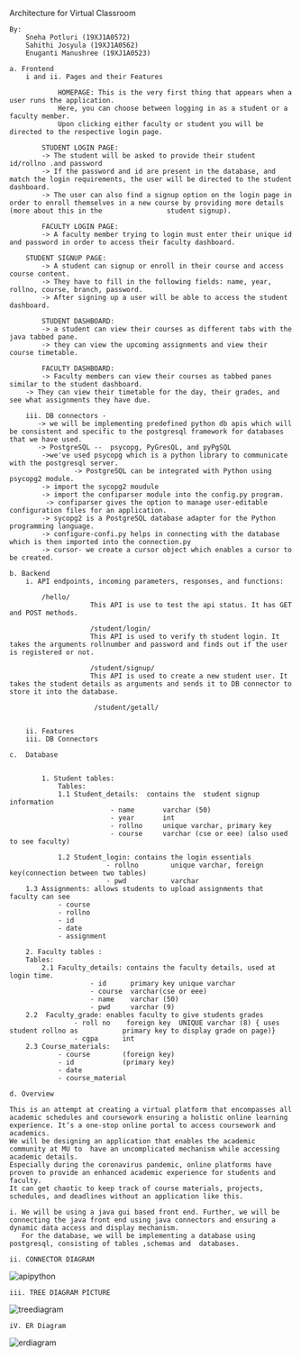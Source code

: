 Architecture for Virtual Classroom 

	By:
		Sneha Potluri (19XJ1A0572)
		Sahithi Josyula (19XJ1A0562)
		Enuganti Manushree (19XJ1A0523)

	a. Frontend
		i and ii. Pages and their Features 

                HOMEPAGE: This is the very first thing that appears when a user runs the application.
             	Here, you can choose between logging in as a student or a faculty member. 
             	Upon clicking either faculty or student you will be directed to the respective login page.
		
        	STUDENT LOGIN PAGE:
          	-> The student will be asked to provide their student id/rollno .and password 
         	-> If the password and id are present in the database, and match the login requirements, the user will be directed to the student dashboard.
         	-> The user can also find a signup option on the login page in  order to enroll themselves in a new course by providing more details (more about this in the 			    student signup).
		
       		FACULTY LOGIN PAGE:
        	-> A faculty member trying to login must enter their unique id and password in order to access their faculty dashboard.
		
		STUDENT SIGNUP PAGE:
        	-> A student can signup or enroll in their course and access course content.
       		-> They have to fill in the following fields: name, year, rollno, course, branch, password. 
       		-> After signing up a user will be able to access the student dashboard. 
		
      		STUDENT DASHBOARD:
       		-> a student can view their courses as different tabs with the java tabbed pane.
      		-> they can view the upcoming assignments and view their  course timetable.   
		
         	FACULTY DASHBOARD:
      		-> Faculty members can view their courses as tabbed panes similar to the student dashboard.
 		-> They can view their timetable for the day, their grades, and see what assignments they have due. 
      
		iii. DB connectors -
 		   -> we will be implementing predefined python db apis which will be consistent and specific to the postgresql framework for databases that we have used.
		   -> PostgreSQL --  psycopg, PyGresQL, and pyPgSQL
		    ->we've used psycopg which is a python library to communicate with the postgresql server.
                    -> PostgreSQL can be integrated with Python using psycopg2 module.
		    -> import the sycopg2 moudule 
		    -> import the confiparser module into the config.py program.
		     -> confiparser gives the option to manage user-editable configuration files for an application.
		    -> sycopg2 is a PostgreSQL database adapter for the Python programming language.
		    -> configure-confi.py helps in connecting with the database which is then imported into the connection.py
		    -> cursor- we create a cursor object which enables a cursor to be created.
		    
	b. Backend
		i. API endpoints, incoming parameters, responses, and functions:

			/hello/ 
                        This API is use to test the api status. It has GET and POST methods.

                        /student/login/
                        This API is used to verify th student login. It takes the arguments rollnumber and password and finds out if the user is registered or not. 

                        /student/signup/
                        This API is used to create a new student user. It takes the student details as arguments and sends it to DB connector to store it into the database.

                         /student/getall/
 
		
		ii. Features
		iii. DB Connectors
 
	c.  Database
       	

           	1. Student tables: 
            	Tables:
            	1.1 Student_details:  contains the  student signup information
                             - name       varchar (50)
                             - year       int 
                             - rollno     unique varchar, primary key 
                             - course     varchar (cse or eee) (also used to see faculty)
                           
            	1.2 Student_login: contains the login essentials          
                            - rollno        unique varchar, foreign key(connection between two tables) 
                            - pwd           varchar
		1.3 Assignments: allows students to upload assignments that faculty can see 
			    - course 
			    - rollno
			    - id
			    - date
			    - assignment 
               
 		2. Faculty tables :
 		Tables:
         	2.1 Faculty_details: contains the faculty details, used at login time. 
              			- id      primary key unique varchar
             			- course  varchar(cse or eee) 
            			- name    varchar (50)
           		        - pwd     varchar (9)
		2.2  Faculty_grade: enables faculty to give students grades 
        			- roll no    foreign key  UNIQUE varchar (8) { uses student rollno as           primary key to display grade on page)}
         			- cgpa      int 
		2.3 Course_materials:
				- course		(foreign key)
				- id			(primary key)
				- date
				- course_material
 
 	d. Overview 

	This is an attempt at creating a virtual platform that encompasses all academic schedules and coursework ensuring a holistic online learning experience. It’s a one-stop online portal to access coursework and academics. 
	We will be designing an application that enables the academic community at MU to  have an uncomplicated mechanism while accessing academic details.
	Especially during the coronavirus pandemic, online platforms have proven to provide an enhanced academic experience for students and faculty. 
	It can get chaotic to keep track of course materials, projects, schedules, and deadlines without an application like this. 

	i. We will be using a java gui based front end. Further, we will be connecting the java front end using java connectors and ensuring a dynamic data access and display mechanism.
	   For the database, we will be implementing a database using postgresql, consisting of tables ,schemas and  databases.
	
	ii. CONNECTOR DIAGRAM
		

![apipython](https://user-images.githubusercontent.com/89914089/145981025-3af154ce-d708-444a-ae5a-aceef3aca21b.jpg)	
		
		
		
		
		
		
		
		
		
		
	iii. TREE DIAGRAM PICTURE
 ![treediagram](https://user-images.githubusercontent.com/89914089/145980719-83fe3a3d-ab3c-40e3-8251-95b3a006875c.jpg)

	       
	  
	       
	       
	       
	       
	       
	       
	       
	       
	       
	       
	       
	       
	       
	       
	iV. ER Diagram 
	
![erdiagram](https://user-images.githubusercontent.com/89914089/145980099-8921de81-9679-4e06-a7c0-5210973d7262.jpg)

